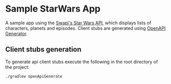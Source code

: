 # Sample StarWars App
A sample app using the [Swapi's Star Wars API](https://swapi.dev/), which displays lists of characters, planets and episodes.
Client stubs are generated using [OpenAPI Generator](https://openapi-generator.tech/).


## Client stubs generation
To generate api client stubs execute the following in the root directory of the project:
```bash
./gradlew openApiGenerate
```